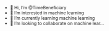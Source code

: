 - 👋 Hi, I’m @TimeBeneficiary
- 👀 I’m interested in machine learning
- 🌱 I’m currently learning machine learning
- 💞️ I’m looking to collaborate on machine lear…

<!---
TimeBeneficiary/TimeBeneficiary is a ✨ special ✨ repository because its `README.md` (this file) appears on your GitHub profile.
You can click the Preview link to take a look at your changes.
--->
